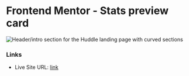 # Frontend Mentor - Stats preview card 

![Header/intro section for the Huddle landing page with curved sections](./images/desktop-preview.jpg)

### Links

- Live Site URL: [link](https://statspreviewcard-frontendmentor.netlify.app/)